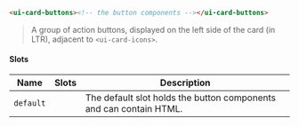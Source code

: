 ```html
<ui-card-buttons><!-- the button components --></ui-card-buttons>
```

> A group of action buttons, displayed on the left side of the card (in LTR), adjacent to `<ui-card-icons>`.

#### Slots

| Name      | Slots | Description                                                        |
| --------- | ----- | ------------------------------------------------------------------ |
| `default` |       | The default slot holds the button components and can contain HTML. |
